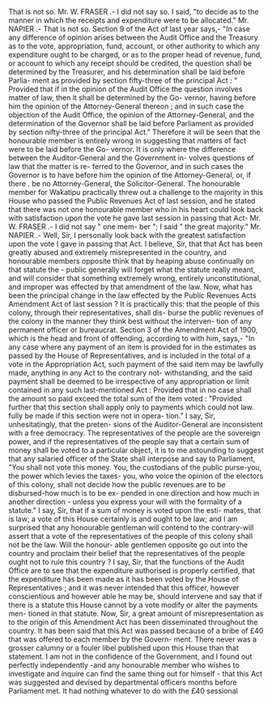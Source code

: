 That is not so. Mr. W. FRASER .- I did not say so. I said, "to decide as to the manner in which the receipts and expenditure were to be allocated." Mr. NAPIER .- That is not so. Section 9 of the Act of last year says,- "In case any difference of opinion arises between the Audit Office and the Treasury as to the vote, appropriation, fund, account, or other authority to which any expenditure ought to be charged, or as to the proper head of revenue, fund, or account to which any receipt should be credited, the question shall be determined by the Treasurer, and his determination shall be laid before Parlia- ment as provided by section fifty-three of the principal Act : " Provided that if in the opinion of the Audit Office the question involves matter of law, then it shall be determined by the Go- vernor, having before him the opinion of the Attorney-General thereon ; and in such case the objection of the Audit Office, the opinion of the Attorney-General, and the determination of the Governor shall be laid before Parliament as provided by section nifty-three of the principal Act." Therefore it will be seen that the honourable member is entirely wrong in suggesting that matters of fact were to be laid before the Go- vernor. It is only where the difference between the Auditor-General and the Government in- volves questions of law that the matter is re- ferred to the Governor, and in such cases the Governor is to have before him the opinion of the Attorney-General, or, if there . be no Attorney-General, the Solicitor-General. The honourable member for Wakatipu practically threw out a challenge to the majority in this House who passed the Public Revenues Act of last session, and he stated that there was not one honourable member who in his heart could look back with satisfaction upon the vote he gave last session in passing that Act- Mr. W. FRASER .- I did not say " one mem- ber "; I said " the great majority." Mr. NAPIER .- Well, Sir, I personally look back with the greatest satisfaction upon the vote I gave in passing that Act. I believe, Sir, that that Act has been greatly abused and extremely misrepresented in the country, and honourable members opposite think that by heaping abuse continually on that statute the \- public generally will forget what the statute really meant, and will consider that something extremely wrong, entirely unconstitutional, and improper was effected by that amendment of the law. Now, what has been the principal change in the law effected by the Public Revenues Acts Amendment Act of last session ? It is practically this: that the people of this colony, through their representatives, shall dis- burse the public revenues of the colony in the manner they think best without the interven- tion of any permanent officer or bureaucrat. Section 3 of the Amendment Act of 1900, which is the head and front of offending, according to with him, says,- "In any case where any payment of an item is provided for in the estimates as passed by the House of Representatives, and is included in the total of a vote in the Appropriation Act, such payment of the said item may be lawfully made, anything in any Act to the contrary not- withstanding, and the said payment shall be deemed to be irrespective of any appropriation or limit contained in any such last-mentioned Act : Provided that in no case shall the amount so paid exceed the total sum of the item voted : "Provided further that this section shall apply only to payments which could not law. fully be made if this section were not in opera- tion." I say, Sir, unhesitatingly, that the preten- sions of the Auditor-General are inconsistent with a free democracy. The representatives of the people are the sovereign power, and if the representatives of the people say that a certain sum of money shall be voted to a particular object, it is to me astounding to suggest that any salaried officer of the State shall interpose and say to Parliament, "You shall not vote this money. You, the custodians of the public purse-you, the power which levies the taxes- you, who voice the opinion of the electors of this colony, shall not decide how the public revenues are to be disbursed-how much is to be ex- pended in one direction and how much in another direction - unless you express your will with the formality of a statute." I say, Sir, that if a sum of money is voted upon the esti- mates, that is law; a vote of this House certainly is and ought to be law; and I am surprised that any honourable gentleman will contend to the contrary-will assert that a vote of the representatives of the people of this colony shall not be the law. Will the honour- able gentlemen opposite go out into the country and proclaim their belief that the representatives of the people ought not to rule this country ? I say, Sir, that the functions of the Audit Office are to see that the expenditure authorised is properly certified, that the expenditure has been made as it has been voted by the House of Representatives ; and it was never intended that this officer, however conscientious and however able he may be, should intervene and say that if there is a statute this House cannot by a vote modify or alter the payments men- tioned in that statute. Now, Sir, a great amount of misrepresentation as to the origin of this Amendment Act has been disseminated throughout the country. It has been said that this Act was passed because of a bribe of £40 that was offered to each member by the Govern- ment. There never was a grosser calumny or a fouler libel published upon this House than that statement. I am not in the confidence of the Government, and I found out perfectly independently -and any honourable member who wishes to investigate and inquire can find the same thing out for himself - that this Act was suggested and devised by departmental officers months before Parliament met. It had nothing whatever to do with the £40 sessional 